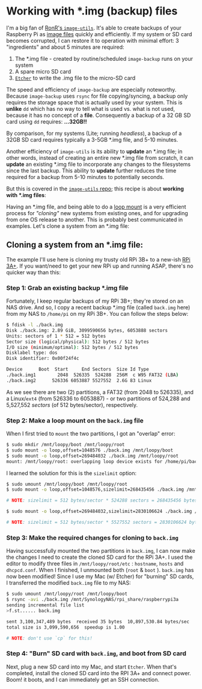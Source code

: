 # Working with \*.img (backup) files

I'm a big fan of [RonR's `image-utils`](https://github.com/seamusdemora/RonR-RPi-image-utils). It's able to create backups of your Raspberry Pi as [image files](https://en.wikipedia.org/wiki/IMG_%28file_format%29) quickly and efficiently. If my system or SD card becomes corrupted, I can restore it to operation with  minimal effort: 3 "ingredients" and about 5 minutes are required: 

1. The *.img file - created by routine/scheduled `image-backup` runs on your system
2. A spare micro SD card
3. [`Etcher`](https://etcher.balena.io/) to write the .img file to the micro-SD card   

The speed and efficiency of `image-backup` are especially noteworthy. Because `image-backup` uses `rsync` for file copying/syncing, a backup only requires the storage space that is actually used by your system. This is **unlike** `dd` which has no way to tell what is used vs. what is not used, because it has no concept of a **file**. Consequently a backup of a 32 GB SD card using `dd` requires: **...32GB!!** 

By comparison, for my systems (Lite; running *headless*), a backup of a 32GB SD card requires typically a 3-5GB \*.img file, and 5-10 minutes. 

Another efficiency of `image-utils` is its ability to **update** an \*.img file; in other words, instead of creating an entire new \*.img file from scratch, it can **update** an existing \*.img file to incorporate any changes to the filesystems since the last backup. This ability to **update** further reduces the time required for a backup from 5-10 minutes to potentially seconds. 

But this is covered in the [`image-utils` repo](https://github.com/seamusdemora/RonR-RPi-image-utils); this recipe is about **working with \*.img files**: 

Having an \*.img file, and being able to do a [loop mount](https://en.wikipedia.org/wiki/Loop_device) is a very efficient process for *"cloning"* new systems from existing ones, and for upgrading from one OS release to another. This is probably best communicated in examples. Let's clone a system from an \*.img file: 

## Cloning a system from an \*.img file:

The example I'll use here is cloning my trusty old RPi 3B+ to a new-ish [RPi 3A+](https://www.raspberrypi.com/news/new-product-raspberry-pi-3-model-a/). If you want/need to get your new RPi up and running ASAP, there's no quicker way than this:

### Step 1: Grab an existing backup \*.img file

Fortunately, I keep regular backups of my RPi 3B+; they're stored on an NAS drive. And so, I copy a recent backup \*.img file (called `back.img` here) from my NAS to `/home/pi` on my RPi 3B+. You can follow the steps below:

```bash
$ fdisk -l ./back.img
Disk ./back.img: 2.89 GiB, 3099590656 bytes, 6053888 sectors
Units: sectors of 1 * 512 = 512 bytes
Sector size (logical/physical): 512 bytes / 512 bytes
I/O size (minimum/optimal): 512 bytes / 512 bytes
Disklabel type: dos
Disk identifier: 0x00f24f4c

Device      Boot  Start     End Sectors  Size Id Type
./back.img1        2048  526335  524288  256M  c W95 FAT32 (LBA)
./back.img2      526336 6053887 5527552  2.6G 83 Linux
```

As we see there are two (2) partitions, a FAT32 (from 2048 to 526335), and a Linux/`ext4` (from 526336 to 6053887) - or two partitions of 524,288 and 5,527,552 *sectors* (of 512 bytes/sector), respectively. 

### Step 2: Make a loop mount on the `back.img` file 

When I first tried to `mount` the two partitions, I got an "overlap" error: 

```bash
$ sudo mkdir /mnt/loopy/boot /mnt/loopy/root
$ sudo mount -o loop,offset=1048576 ./back.img /mnt/loopy/boot
$ sudo mount -o loop,offset=269484032 ./back.img /mnt/loopy/root
mount: /mnt/loopy/root: overlapping loop device exists for /home/pi/back.img.
```

I learned the solution for this is the `sizelimit` option: 

```bash
$ sudo umount /mnt/loopy/boot /mnt/loopy/root 
$ sudo mount -o loop,offset=1048576,sizelimit=268435456 ./back.img /mnt/loopy/boot 

# NOTE: sizelimit = 512 bytes/sector * 524288 sectors = 268435456 bytes 

$ sudo mount -o loop,offset=269484032,sizelimit=2830106624 ./back.img /mnt/loopy/root 

# NOTE: sizelimit = 512 bytes/sector * 5527552 sectors = 2830106624 bytes 
```

### Step 3: Make the required changes for cloning to `back.img` 

Having successfully mounted the two partitions in `back.img`, I can now make the changes I need to create the cloned SD card for the RPi 3A+. I used the editor to modify three files in `/mnt/loopy/root/etc` : `hostname`, `hosts` and `dhcpcd.conf`. When I finished, I unmounted both (`root` & `boot` ). `back.img` has now been modified! Since I use my Mac (w/ Etcher) for "burning" SD cards, I transferred the modified `back.img` file to my NAS: 

```bash
$ sudo umount /mnt/loopy/root /mnt/loopy/boot 
$ rsync -avi ./back.img /mnt/SynologyNAS/rpi_share/raspberrypi3a 
sending incremental file list
>f.st...... back.img

sent 3,100,347,489 bytes  received 35 bytes  10,897,530.84 bytes/sec
total size is 3,099,590,656  speedup is 1.00 

# NOTE: don't use `cp` for this! 
```

### Step 4: "Burn" SD card with `back.img`, and boot from SD card

Next, plug a new SD card into my Mac, and start `Etcher`. When that's completed, install the cloned SD card into the RPI 3A+ and connect power.  Boom! it boots, and I can immediately get an SSH connection.  
